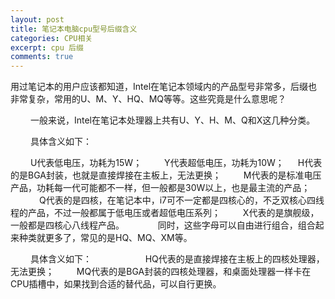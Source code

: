 ```yaml
---
layout: post
title: 笔记本电脑cpu型号后缀含义
categories: CPU相关
excerpt: cpu 后缀
comments: true
---
```


用过笔记本的用户应该都知道，Intel在笔记本领域内的产品型号非常多，后缀也非常复杂，常用的U、M、Y、HQ、MQ等等。这些究竟是什么意思呢？

　　
一般来说，Intel在笔记本处理器上共有U、Y、H、M、Q和X这几种分类。

　　
具体含义如下：


　    　U代表低电压，功耗为15W；
　    　Y代表超低电压，功耗为10W；
　      H代表的是BGA封装，也就是直接焊接在主板上，无法更换；
　　    M代表的是标准电压产品，功耗每一代可能都不一样，但一般都是30W以上，也是最主流的产品；
　　  　Q代表的是四核，在笔记本中，i7可不一定都是四核心的，不乏双核心四线程的产品，不过一般都属于低电压或者超低电压系列；
　    　X代表的是旗舰级，一般都是四核心八线程产品。
　
　　
同时，这些字母可以自由进行组合，组合起来种类就更多了，常见的是HQ、MQ、XM等。

　　
具体含义如下：
　
　　
　　    HQ代表的是直接焊接在主板上的四核处理器，无法更换；
　　    MQ代表的是BGA封装的四核处理器，和桌面处理器一样卡在CPU插槽中，如果找到合适的替代品，可以自行更换。
